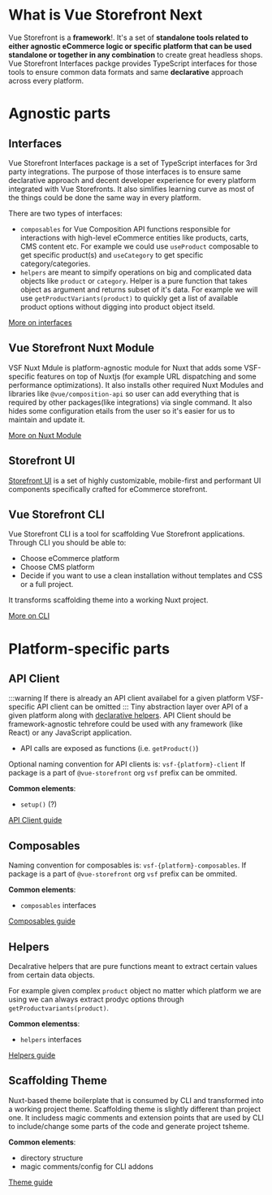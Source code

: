 
# What is Vue Storefront Next

Vue Storefront is a **framework**!. It's a set of **standalone tools related to either agnostic eCommerce logic or specific platform that can be used standalone or together in any combination** to create great headless shops. Vue Storefront Interfaces packge provides TypeScript interfaces for those tools to ensure common data formats and same **declarative** approach across every platform. 

# Agnostic parts

## Interfaces

Vue Storefront Interfaces package is a set of TypeScript interfaces for 3rd party integrations. The purpose of those interfaces is to ensure same declarative approach and decent developer experience for every platform integrated with Vue Storefronts. It also simlifies learning curve as most of the things could be done the same way in every platform.

There are two types of interfaces:
- `composables` for Vue Composition API functions responsible for interactions with high-level eCommerce entities like products, carts, CMS content etc. For example we could use `useProduct` composable to get specific product(s) and `useCategory` to get specific category/categories.
- `helpers` are meant to simpify operations on big and complicated data objects like `product` or `category`. Helper is a pure function that takes object as argument and returns subset of it's data. For example we will use `getProductVariants(product)` to quickly get a list of available product options without digging into product object itseld. 

[More on interfaces](./rfc/interfaces.md)

## Vue Storefront Nuxt Module

VSF Nuxt Mdule is platform-agnostic module for Nuxt that adds some VSF-specific features on top of Nuxtjs (for example URL dispatching and some performance optimizations). It also installs other required Nuxt Modules and libraries like `@vue/composition-api` so user can add everything that is required by other packages(like integrations) via single command. It also hides some configuration  etails from the user so it's easier for us to maintain and update it.

[More on Nuxt Module](./rfc/nuxt-module.md)
## Storefront UI

[Storefront UI](https://storefrontui.io/) is a set of highly customizable, mobile-first and performant UI components specifically crafted for eCommerce storefront.

## Vue Storefront CLI

Vue Storefront CLI is a tool for scaffolding Vue Storefront applications. Through CLI you should be able to:
- Choose eCommerce platform
- Choose CMS platform
- Decide if you want to use a clean installation without templates and CSS or a full project.

It transforms scaffolding theme into a working Nuxt project.

[More on CLI](./rfc/cli.md)

# Platform-specific parts

## API Client

:::warning
If there is already an API client availabel for a given platform VSF-specific API client can be omitted
:::
Tiny abstraction layer over API of a given platform along with [declarative helpers](./integrations.md). API Client should be framework-agnostic tehrefore could be used with any framework (like React) or any JavaScript application.

- API calls are exposed as functions (i.e. `getProduct()`)

Optional naming convention for API clients is: `vsf-{platform}-client`
If package is a part of `@vue-storefront` org `vsf` prefix can be ommited.


**Common elements**: 

- `setup()` (?)

[API Client guide](./rfc/api-client.md)

## Composables

Naming convention for composables  is: `vsf-{platform}-composables`.
If package is a part of `@vue-storefront` org `vsf` prefix can be ommited.

**Common elements**: 
- `composables` interfaces

[Composables guide](./rfc/composables.md)


## Helpers

Decalrative helpers that are pure functions meant to extract certain values from certain data objects.

For example given complex `product` object no matter which platform we are using we can always extract prodyc options through
`getProductvariants(product)`.

**Common elementss**: 

- `helpers` interfaces

[Helpers guide](./rfc/helpers.md)

## Scaffolding Theme 

Nuxt-based theme boilerplate that is consumed by CLI and transformed into a working project theme. Scaffolding theme is slightly different than project one. It includess magic comments and extension points that are used by CLI to include/change some parts of the code and generate project tsheme.

**Common elements**: 

- directory structure
- magic comments/config for CLI addons

[Theme guide](./rfc/theme.md)

